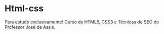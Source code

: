 # Html-css
Para estudo exclusivamente!
Curso de HTML5, CSS3 e Técnicas de SEO do Professor José de Assis.
